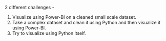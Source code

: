 2 different challenges - 
1. Visualize using Power-BI on a cleaned small scale dataset.
2. Take a complex dataset and clean it using Python and then visualize it using Power-BI.
3. Try to visualize using Python itself.